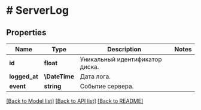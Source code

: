 # # ServerLog

## Properties

Name | Type | Description | Notes
------------ | ------------- | ------------- | -------------
**id** | **float** | Уникальный идентификатор диска. |
**logged_at** | **\DateTime** | Дата лога. |
**event** | **string** | Событие сервера. |

[[Back to Model list]](../../README.md#models) [[Back to API list]](../../README.md#endpoints) [[Back to README]](../../README.md)
